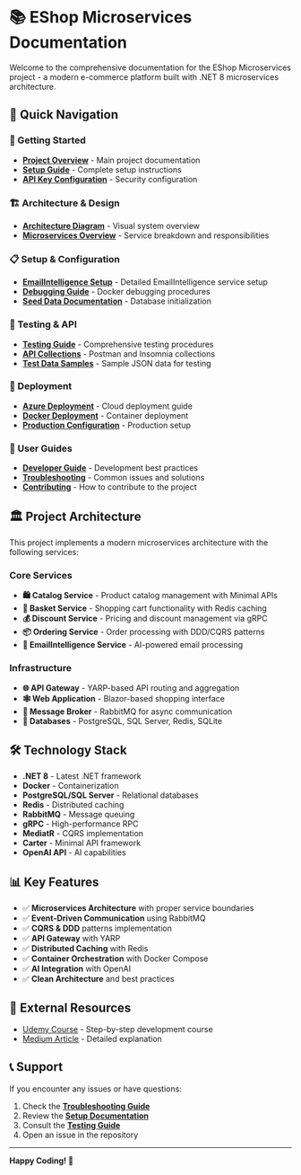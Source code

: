 # 📚 EShop Microservices Documentation

Welcome to the comprehensive documentation for the EShop Microservices project - a modern e-commerce platform built with .NET 8 microservices architecture.

## 🎯 Quick Navigation

### 🚀 Getting Started
- [**Project Overview**](../README.md) - Main project documentation
- [**Setup Guide**](setup/README.md) - Complete setup instructions
- [**API Key Configuration**](setup/api-key-setup.md) - Security configuration

### 🏗️ Architecture & Design
- [**Architecture Diagram**](architecture/EmailIntelligence-Architecture-Diagram.html) - Visual system overview
- [**Microservices Overview**](architecture/microservices-overview.md) - Service breakdown and responsibilities

### 📋 Setup & Configuration
- [**EmailIntelligence Setup**](setup/emailintelligence-setup.md) - Detailed EmailIntelligence service setup
- [**Debugging Guide**](guides/debugging-guide.md) - Docker debugging procedures
- [**Seed Data Documentation**](setup/seed-data-documentation.md) - Database initialization

### 🧪 Testing & API
- [**Testing Guide**](testing/testing-guide.md) - Comprehensive testing procedures
- [**API Collections**](collections/README.md) - Postman and Insomnia collections
- [**Test Data Samples**](testing/test-data.md) - Sample JSON data for testing

### 🚀 Deployment
- [**Azure Deployment**](deployment/azure-deployment.md) - Cloud deployment guide
- [**Docker Deployment**](deployment/docker-deployment.md) - Container deployment
- [**Production Configuration**](deployment/production-config.md) - Production setup

### 📖 User Guides
- [**Developer Guide**](guides/developer-guide.md) - Development best practices
- [**Troubleshooting**](guides/troubleshooting.md) - Common issues and solutions
- [**Contributing**](guides/contributing.md) - How to contribute to the project

## 🏛️ Project Architecture

This project implements a modern microservices architecture with the following services:

### Core Services
- **🛍️ Catalog Service** - Product catalog management with Minimal APIs
- **🧺 Basket Service** - Shopping cart functionality with Redis caching
- **💰 Discount Service** - Pricing and discount management via gRPC
- **📦 Ordering Service** - Order processing with DDD/CQRS patterns
- **🧠 EmailIntelligence Service** - AI-powered email processing

### Infrastructure
- **🌐 API Gateway** - YARP-based API routing and aggregation
- **🕸️ Web Application** - Blazor-based shopping interface
- **📨 Message Broker** - RabbitMQ for async communication
- **💾 Databases** - PostgreSQL, SQL Server, Redis, SQLite

## 🛠️ Technology Stack

- **.NET 8** - Latest .NET framework
- **Docker** - Containerization
- **PostgreSQL/SQL Server** - Relational databases
- **Redis** - Distributed caching
- **RabbitMQ** - Message queuing
- **gRPC** - High-performance RPC
- **MediatR** - CQRS implementation
- **Carter** - Minimal API framework
- **OpenAI API** - AI capabilities

## 📊 Key Features

- ✅ **Microservices Architecture** with proper service boundaries
- ✅ **Event-Driven Communication** using RabbitMQ
- ✅ **CQRS & DDD** patterns implementation
- ✅ **API Gateway** with YARP
- ✅ **Distributed Caching** with Redis
- ✅ **Container Orchestration** with Docker Compose
- ✅ **AI Integration** with OpenAI
- ✅ **Clean Architecture** and best practices

## 🔗 External Resources

- [Udemy Course](https://www.udemy.com/course/microservices-architecture-and-implementation-on-dotnet/?couponCode=MAYY25) - Step-by-step development course
- [Medium Article](https://medium.com/@mehmetozkaya/net-8-microservices-ddd-cqrs-vertical-clean-architecture-2dd7ebaaf4bd) - Detailed explanation

## 📞 Support

If you encounter any issues or have questions:

1. Check the [**Troubleshooting Guide**](guides/troubleshooting.md)
2. Review the [**Setup Documentation**](setup/README.md)
3. Consult the [**Testing Guide**](testing/testing-guide.md)
4. Open an issue in the repository

---

**Happy Coding! 🚀**
